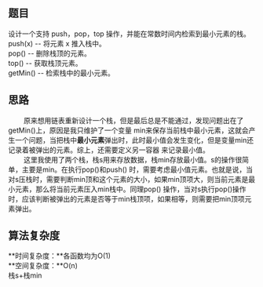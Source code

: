 ## 题目
设计一个支持 push，pop，top 操作，并能在常数时间内检索到最小元素的栈。  
push(x) -- 将元素 x 推入栈中。  
pop() -- 删除栈顶的元素。  
top() -- 获取栈顶元素。  
getMin() -- 检索栈中的最小元素。
## 思路
&nbsp;&nbsp;&nbsp;&nbsp;&nbsp;&nbsp;&nbsp;&nbsp;原来想用链表重新设计一个栈，但是最后总是不能通过，发现问题出在了getMin()上，原因是我只维护了一个变量
min来保存当前栈中最小元素，这就会产生一个问题，当把栈中**最小元素**弹出时，此时最小值会发生变化，但是变量min还记录着被弹出的元素。综上，还需要定义另一容器
来记录最小值。  
&nbsp;&nbsp;&nbsp;&nbsp;&nbsp;&nbsp;&nbsp;&nbsp;这里我使用了两个栈，栈s用来存放数据，栈min存放最小值。s的操作很简单，主要是min。在执行pop()和push()
时，需要考虑最小值元素。也就是说，当对s压栈时，需要判断min顶和这个元素的大小，如果min顶项大，则当前元素是最小元素，那么将当前元素压入min栈中。同理pop()
操作，当对s执行pop()操作时，应该判断被弹出的元素是否等于min栈顶项，如果相等，则需要把min顶项元素弹出。
## 算法复杂度
**时间复杂度：**各函数均为O(1)  
**空间复杂度：**O(n)  
栈s+栈min
